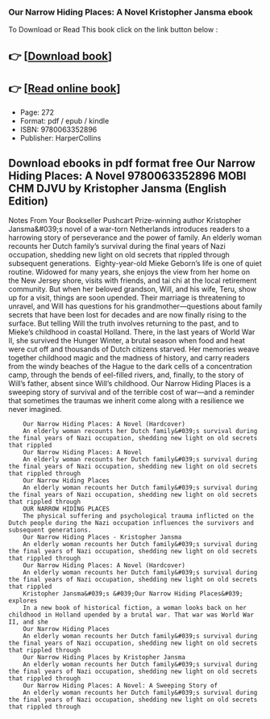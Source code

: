 ### Our Narrow Hiding Places: A Novel Kristopher Jansma ebook

To Download or Read This book click on the link button below :

## 👉  [**[Download book](http://get-pdfs.com/download.php?group=book&from=github.com&id=717196&lnk=1064 "Download book")**]

## 👉  [**[Read online book](http://get-pdfs.com/download.php?group=book&from=github.com&id=717196&lnk=1064 "Read online book")**]


* Page: 272
* Format: pdf / epub / kindle
* ISBN: 9780063352896
* Publisher: HarperCollins



## Download ebooks in pdf format free Our Narrow Hiding Places: A Novel 9780063352896 MOBI CHM DJVU by Kristopher Jansma (English Edition)



Notes From Your Bookseller Pushcart Prize-winning author Kristopher Jansma&amp;#039;s novel of a war-torn Netherlands introduces readers to a harrowing story of perseverance and the power of family. An elderly woman recounts her Dutch family’s survival during the final years of Nazi occupation, shedding new light on old secrets that rippled through subsequent generations.  Eighty-year-old Mieke Geborn’s life is one of quiet routine. Widowed for many years, she enjoys the view from her home on the New Jersey shore, visits with friends, and tai chi at the local retirement community. But when her beloved grandson, Will, and his wife, Teru, show up for a visit, things are soon upended. Their marriage is threatening to unravel, and Will has questions for his grandmother—questions about family secrets that have been lost for decades and are now finally rising to the surface. But telling Will the truth involves returning to the past, and to Mieke’s childhood in coastal Holland. There, in the last years of World War II, she survived the Hunger Winter, a brutal season when food and heat were cut off and thousands of Dutch citizens starved. Her memories weave together childhood magic and the madness of history, and carry readers from the windy beaches of the Hague to the dark cells of a concentration camp, through the bends of eel-filled rivers, and, finally, to the story of Will’s father, absent since Will’s childhood. Our Narrow Hiding Places is a sweeping story of survival and of the terrible cost of war—and a reminder that sometimes the traumas we inherit come along with a resilience we never imagined.


        Our Narrow Hiding Places: A Novel (Hardcover)
        An elderly woman recounts her Dutch family&#039;s survival during the final years of Nazi occupation, shedding new light on old secrets that rippled 
        Our Narrow Hiding Places: A Novel
        An elderly woman recounts her Dutch family&#039;s survival during the final years of Nazi occupation, shedding new light on old secrets that rippled through 
        Our Narrow Hiding Places
        An elderly woman recounts her Dutch family&#039;s survival during the final years of Nazi occupation, shedding new light on old secrets that rippled through 
        OUR NARROW HIDING PLACES
        The physical suffering and psychological trauma inflicted on the Dutch people during the Nazi occupation influences the survivors and subsequent generations.
        Our Narrow Hiding Places - Kristopher Jansma
        An elderly woman recounts her Dutch family&#039;s survival during the final years of Nazi occupation, shedding new light on old secrets that rippled through 
        Our Narrow Hiding Places: A Novel (Hardcover)
        An elderly woman recounts her Dutch family&#039;s survival during the final years of Nazi occupation, shedding new light on old secrets that rippled 
        Kristopher Jansma&#039;s &#039;Our Narrow Hiding Places&#039; explores
        In a new book of historical fiction, a woman looks back on her childhood in Holland upended by a brutal war. That war was World War II, and she 
        Our Narrow Hiding Places
        An elderly woman recounts her Dutch family&#039;s survival during the final years of Nazi occupation, shedding new light on old secrets that rippled through 
        Our Narrow Hiding Places by Kristopher Jansma
        An elderly woman recounts her Dutch family&#039;s survival during the final years of Nazi occupation, shedding new light on old secrets that rippled through 
        Our Narrow Hiding Places: A Novel: A Sweeping Story of
        An elderly woman recounts her Dutch family&#039;s survival during the final years of Nazi occupation, shedding new light on old secrets that rippled through 
    




